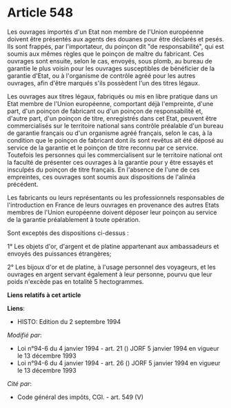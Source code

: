 # Article 548

Les ouvrages importés d'un Etat non membre de l'Union européenne doivent être présentés aux agents des douanes pour être
déclarés et pesés. Ils sont frappés, par l'importateur, du poinçon dit "de responsabilité", qui est soumis aux mêmes règles
que le poinçon de maître du fabricant. Ces ouvrages sont ensuite, selon le cas, envoyés, sous plomb, au bureau de garantie le
plus voisin pour les ouvrages susceptibles de bénéficier de la garantie d'Etat, ou à l'organisme de contrôle agréé pour les
autres ouvrages, afin d'être marqués s'ils possèdent l'un des titres légaux.

Les ouvrages aux titres légaux, fabriqués ou mis en libre pratique dans un Etat membre de l'Union européenne, comportant déjà
l'empreinte, d'une part, d'un poinçon de fabricant ou d'un poinçon de responsabilité et, d'autre part, d'un poinçon de titre,
enregistrés dans cet Etat, peuvent être commercialisés sur le territoire national sans contrôle préalable d'un bureau de
garantie français ou d'un organisme agréé français, selon le cas, à la condition que le poinçon de fabricant dont ils sont
revêtus ait été déposé au service de la garantie et le poinçon de titre reconnu par ce service. Toutefois les personnes qui
les commercialisent sur le territoire national ont la faculté de présenter ces ouvrages à la garantie pour y être essayés et
insculpés du poinçon de titre français. En l'absence de l'une de ces empreintes, ces ouvrages sont soumis aux dispositions de
l'alinéa précédent.

Les fabricants ou leurs représentants ou les professionnels responsables de l'introduction en France de leurs ouvrages en
provenance des autres Etats membres de l'Union européenne doivent déposer leur poinçon au service de la garantie
préalablement à toute opération.

Sont exceptés des dispositions ci-dessus :

1° Les objets d'or, d'argent et de platine appartenant aux ambassadeurs et envoyés des puissances étrangères;

2° Les bijoux d'or et de platine, à l'usage personnel des voyageurs, et les ouvrages en argent servant également à leur
personne, pourvu que leur poids n'excède pas en totalité 5 hectogrammes.

**Liens relatifs à cet article**

**Liens**:

  - HISTO: Edition du 2 septembre 1994

_Modifié par_:

  - Loi n°94-6 du 4 janvier 1994 - art. 21 () JORF 5 janvier 1994 en vigueur le 13 décembre 1993
  - Loi n°94-6 du 4 janvier 1994 - art. 26 () JORF 5 janvier 1994 en vigueur le 13 décembre 1993

_Cité par_:

  - Code général des impôts, CGI. - art. 549 (V)
